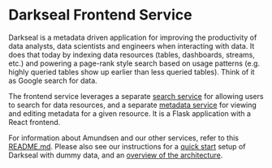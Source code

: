 # Darkseal Frontend Service

Darkseal is a metadata driven application for improving the productivity of data analysts, data scientists and 
engineers when interacting with data. It does that today by indexing data resources (tables, dashboards, streams, etc.) 
and powering a page-rank style search based on usage patterns (e.g. highly queried tables show up earlier than less 
queried tables). Think of it as Google search for data. 

The frontend service leverages a separate [search service](./../search) for allowing users to search for data resources, 
and a separate [metadata service](./../metadata) for viewing and editing metadata for a given resource. 
It is a Flask application with a React frontend.

For information about Amundsen and our other services, refer to this [README.md](./../README.md). Please also see our 
instructions for a [quick start](./../docs/installation.md#bootstrap-a-default-version-of-amundsen-using-docker) setup 
of Darkseal with dummy data, and an [overview of the architecture](./../docs/architecture.md#architecture).

